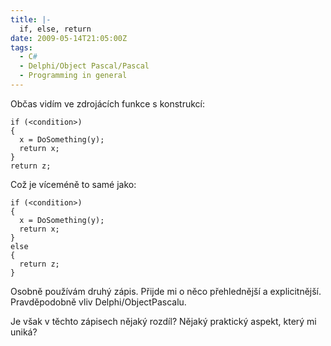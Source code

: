 ```yaml
---
title: |-
  if, else, return
date: 2009-05-14T21:05:00Z
tags:
  - C#
  - Delphi/Object Pascal/Pascal
  - Programming in general
---
```

Občas vidím ve zdrojácích funkce s konstrukcí:

```text
if (<condition>)
{
  x = DoSomething(y);
  return x;
}
return z;
```

Což je víceméně to samé jako:

```text
if (<condition>)
{
  x = DoSomething(y);
  return x;
}
else
{
  return z;
}
```

Osobně používám druhý zápis. Přijde mi o něco přehlednější a explicitnější. Pravděpodobně vliv Delphi/ObjectPascalu.

Je však v těchto zápisech nějaký rozdíl? Nějaký praktický aspekt, který mi uniká?